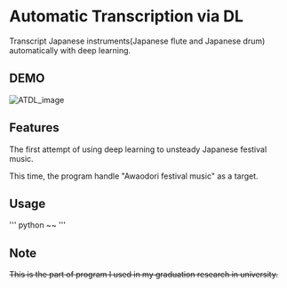 # Automatic Transcription via DL

Transcript Japanese instruments(Japanese flute and Japanese drum) automatically with deep learning.

## DEMO

![ATDL_image](https://user-images.githubusercontent.com/53912472/116381796-31209100-a850-11eb-9c77-0ba15b0d0962.png)


## Features

The first attempt of using deep learning to unsteady Japanese festival music.

This time, the program handle "Awaodori festival music" as a target.

## Usage

'''
python ~~
'''

## Note

~~This is the part of program I used in my graduation research in university.~~